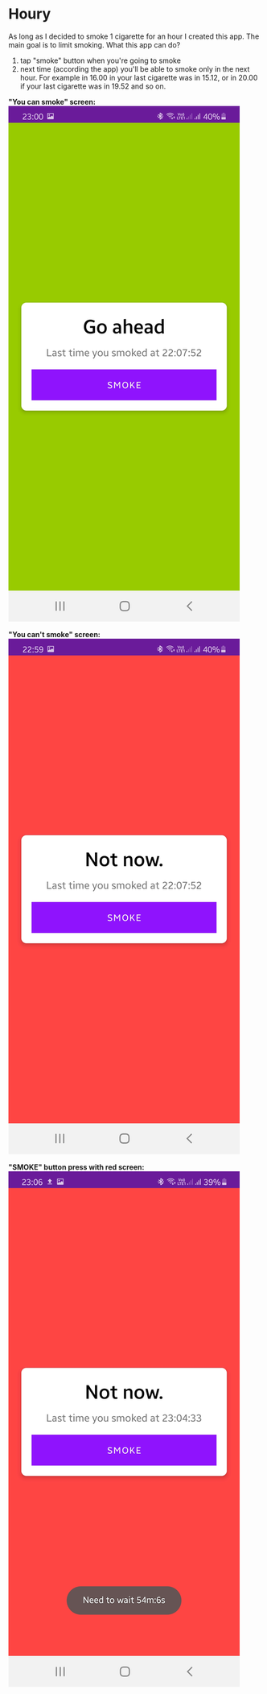 # Houry

As long as I decided to smoke 1 cigarette for an hour I created this app.
The main goal is to limit smoking. 
What this app can do? 
1) tap "smoke" button when you're going to smoke 
2) next time (according the app) you'll be able to smoke only in the next hour.
   For example in 16.00 in your last cigarette was in 15.12, or in 20.00 if your last cigarette was in 19.52 and so on. 
   
   
<b>"You can smoke" screen:</b>
![first scr](https://github.com/SoulMate17/Houry/blob/master/app/src/main/res/screenshots/1.jpg?raw=true)


<b>"You can't smoke" screen:</b>
![second scr](https://github.com/SoulMate17/Houry/blob/master/app/src/main/res/screenshots/2.jpg?raw=true)


<b>"SMOKE" button press with red screen:</b>
![third scr](https://github.com/SoulMate17/Houry/blob/master/app/src/main/res/screenshots/3.jpg?raw=true)
